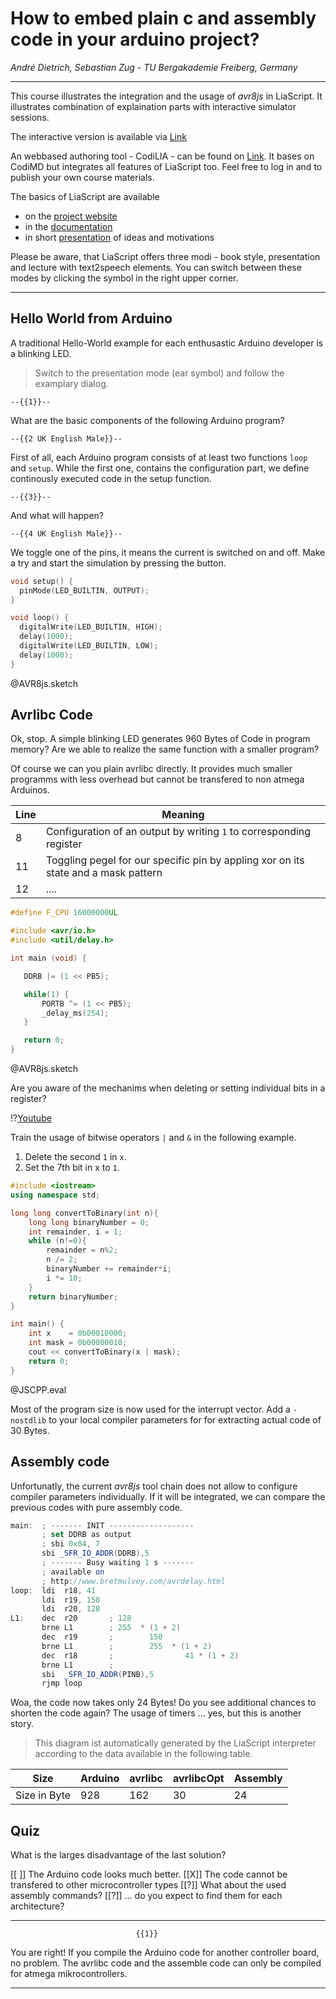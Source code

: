<!--
author:   Sebastian Zug & André Dietrich 
email:    sebastian.zug@informatik.tu-freiberg.de & andre.dietrich@informatik.tu-freiberg.de 
version:  0.0.6
language: en

narrator: UK English Female

import: https://github.com/LiaTemplates/AVR8js/main/README.md#10
  https://raw.githubusercontent.com/liaTemplates/JSCPP/master/README.md
-->

# How to embed plain c and assembly code in your arduino project?

_André Dietrich, Sebastian Zug - TU Bergakademie Freiberg, Germany_

---------------------

This course illustrates the integration and the usage of _avr8js_ in LiaScript. It illustrates combination of explaination parts with interactive simulator sessions. 

The interactive version is available via [Link](https://liascript.github.io/course/?https://raw.githubusercontent.com/TUBAF-IfI-LiaScript/avr8js_demo/main/Readme.md#1)

An webbased authoring tool - CodiLIA - can be found on [Link](https://liamd.informatik.tu-freiberg.de/6VF6RN68SkSM9HEx_xj8RA?edit). It bases on CodiMD but integrates all features of LiaScript too. Feel free to log in and to publish your own course materials. 

The basics of LiaScript are available  

+ on the [project website](https://liascript.github.io) 
+ in the [documentation](https://github.com/liaScript/docs)
+ in short [presentation](https://github.com/SebastianZug/WillkommenAufLiaScript) of ideas and motivations

Please be aware, that LiaScript offers three modi - book style, presentation and lecture with text2speech elements. You can switch between these modes by clicking the symbol in the right upper corner.

---------------------

## Hello World from Arduino

A traditional Hello-World example for each enthusastic Arduino developer is a blinking LED.

> Switch to the presentation mode (ear symbol) and follow the examplary dialog. 

    --{{1}}--
What are the basic components of the following Arduino program? 

    --{{2 UK English Male}}--
First of all, each Arduino program consists of at least two functions `loop` and `setup`. While the first one, contains the configuration part, we define continously executed code in the setup function.

    --{{3}}--
And what will happen? 

    --{{4 UK English Male}}--
We toggle one of the pins, it means the current is switched on and off. Make a try and start the simulation by pressing the button.

<div>
<wokwi-led color="red" pin="13" port="B"></wokwi-led>
</div>

```cpp helloWorldinArduino.cpp
void setup() {
  pinMode(LED_BUILTIN, OUTPUT);
}

void loop() {
  digitalWrite(LED_BUILTIN, HIGH);   
  delay(1000); 
  digitalWrite(LED_BUILTIN, LOW); 
  delay(1000);                    
}
```
@AVR8js.sketch


## Avrlibc Code

Ok, stop. A simple blinking LED generates 960 Bytes of Code in program memory? Are we able to realize the same function with a smaller program?

Of course we can you plain avrlibc directly. It provides much smaller programms with less overhead but cannot be transfered to non atmega Arduinos.

| Line | Meaning                                                                            |
| ---- | ---------------------------------------------------------------------------------- |
| 8    | Configuration of an output by writing `1` to corresponding register                |
| 11   | Toggling pegel for our specific pin by appling xor on its state and a mask pattern |
| 12     | ....                                                                         |


<div>
<wokwi-led color="red" pin="13" port="B"></wokwi-led>
<span id="simulation-time"></span>
</div>

```cpp avrc.cpp
#define F_CPU 16000000UL

#include <avr/io.h>
#include <util/delay.h>

int main (void) {

   DDRB |= (1 << PB5);

   while(1) {
       PORTB ^= (1 << PB5);
       _delay_ms(254);
   }

   return 0;
}
```
@AVR8js.sketch

Are you aware of the mechanims when deleting or setting individual bits in a register? 

!?[Youtube](https://www.youtube.com/watch?v=BKzB6gdRyIM)


Train the usage of bitwise operators `|` and `&` in the following example. 

1. Delete the second `1` in `x`.
2. Set the 7th bit in x to `1`.


```cpp  SetAndReset.cpp
#include <iostream>
using namespace std;

long long convertToBinary(int n){
    long long binaryNumber = 0;
    int remainder, i = 1;
    while (n!=0){
        remainder = n%2;
        n /= 2;
        binaryNumber += remainder*i;
        i *= 10;
    }
    return binaryNumber;
}

int main() {
    int x    = 0b00010000;
    int mask = 0b00000010;
    cout << convertToBinary(x | mask);
    return 0;
}
```
@JSCPP.eval

Most of the program size is now used for the interrupt vector. Add a `-nostdlib` to your local compiler parameters for for extracting actual code of 30 Bytes.

## Assembly code

Unfortunatly, the current _avr8js_ tool chain does not allow to configure compiler parameters individually. If it will be integrated, we can compare the previous codes with pure assembly code.

```as
main:  ; ------- INIT -------------------
       ; set DDRB as output 
       ; sbi 0x04, 7               
       sbi _SFR_IO_ADDR(DDRB),5    
       ; ------- Busy waiting 1 s -------
       ; available on 
       ; http://www.bretmulvey.com/avrdelay.html
loop:  ldi  r18, 41
       ldi  r19, 150
       ldi  r20, 128
L1:    dec  r20       ; 128
       brne L1        ; 255  * (1 + 2)
       dec  r19       ;        150   
       brne L1        ;        255  * (1 + 2)
       dec  r18       ;                41 * (1 + 2)
       brne L1        ;        
       sbi  _SFR_IO_ADDR(PINB),5
       rjmp loop          
```

Woa, the code now takes only 24 Bytes! Do you see additional chances to shorten the code again? The usage of timers ... yes, but this is another story.

> This diagram ist automatically generated by the LiaScript interpreter according to the data available in the following table.

<!-- data-show data-type="barchart" -->
|   Size         | Arduino | avrlibc | avrlibcOpt | Assembly |
| ------------ | ------- | ------- | ---------- | -------- |
| Size in Byte | 928     | 162     | 30         | 24       |

## Quiz

What is the larges disadvantage of the last solution?

[[ ]] The Arduino code looks much better.
[[X]] The code cannot be transfered to other microcontroller types
[[?]] What about the used assembly commands? 
[[?]] ... do you expect to find them for each architecture?
***********************************************************************

                                {{1}}
You are right! If you compile the Arduino code for another controller board, no problem. The avrlibc code and the assemble code can only be compiled for atmega mikrocontrollers.

***********************************************************************
